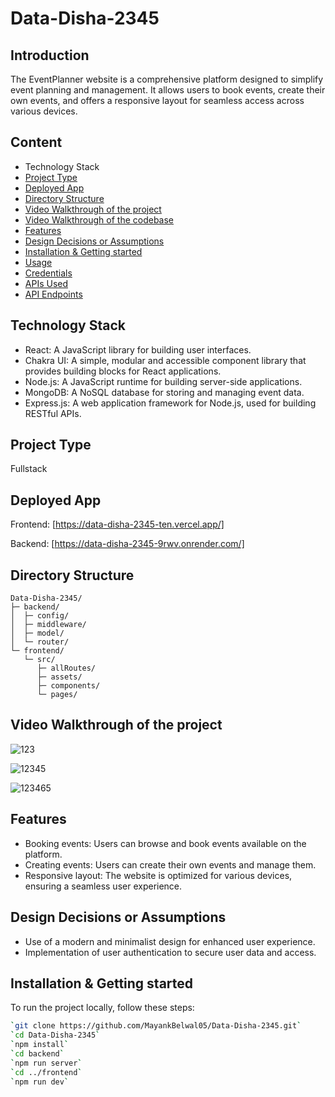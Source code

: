 
# Data-Disha-2345

## Introduction
The EventPlanner website is a comprehensive platform designed to simplify event planning and management. It allows users to book events, create their own events, and offers a responsive layout for seamless access across various devices.

## Content
- Technology Stack
- [Project Type](#project-type)
- [Deployed App](#deployed-app)
- [Directory Structure](#directory-structure)
- [Video Walkthrough of the project](#video-walkthrough-of-the-project)
- [Video Walkthrough of the codebase](#video-walkthrough-of-the-codebase)
- [Features](#features)
- [Design Decisions or Assumptions](#design-decisions-or-assumptions)
- [Installation & Getting started](#installation--getting-started)
- [Usage](#usage)
- [Credentials](#credentials)
- [APIs Used](#apis-used)
- [API Endpoints](#api-endpoints)

## Technology Stack
- React: A JavaScript library for building user interfaces.
- Chakra UI: A simple, modular and accessible component library that provides building blocks for React applications.
- Node.js: A JavaScript runtime for building server-side applications.
- MongoDB: A NoSQL database for storing and managing event data.
- Express.js: A web application framework for Node.js, used for building RESTful APIs.

## Project Type
Fullstack

## Deployed App
Frontend: [https://data-disha-2345-ten.vercel.app/]

Backend: [https://data-disha-2345-9rwv.onrender.com/]

## Directory Structure
```
Data-Disha-2345/
├─ backend/
│  ├─ config/
│  ├─ middleware/
│  ├─ model/
│  └─ router/
└─ frontend/
   └─ src/
      ├─ allRoutes/
      ├─ assets/
      ├─ components/
      └─ pages/
```
## Video Walkthrough of the project
![123](https://github.com/MayankBelwal05/Data-Disha-2345/assets/147751671/dbf1eee2-6aeb-4a2f-a802-f72ca294cc55)


![12345](https://github.com/MayankBelwal05/Data-Disha-2345/assets/147751671/0dbfe247-af56-4186-9624-72f176001c4e)

![123465](https://github.com/MayankBelwal05/Data-Disha-2345/assets/147751671/f22dddb6-6e9a-425f-b953-96ee0d1919a7)



## Features
- Booking events: Users can browse and book events available on the platform.
- Creating events: Users can create their own events and manage them.
- Responsive layout: The website is optimized for various devices, ensuring a seamless user experience.

## Design Decisions or Assumptions
- Use of a modern and minimalist design for enhanced user experience.
- Implementation of user authentication to secure user data and access.

## Installation & Getting started
To run the project locally, follow these steps:

```bash
`git clone https://github.com/MayankBelwal05/Data-Disha-2345.git`
`cd Data-Disha-2345`
`npm install`
`cd backend`
`npm run server`
`cd ../frontend`
`npm run dev`
